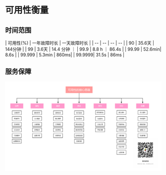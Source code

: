 # 可用性衡量

## 时间范围

| 可用性(%) |  一年故障时长 |  一天故障时长 |
| -- | -- | -- | -- |
| 90     | 35.6天  | 144分钟 | 
| 99     | 3.6天   | 14.4 分钟 ｜
| 99.9   | 8.8 h  ｜ 86.4s |
| 99.99  | 52.6min| 8.6s  |
| 99.999 | 5.3min | 860ms|
| 99.9999| 31.5s | 86ms |


## 服务保障

![服务保障](../pictures/base/use-avaliable.jpeg)